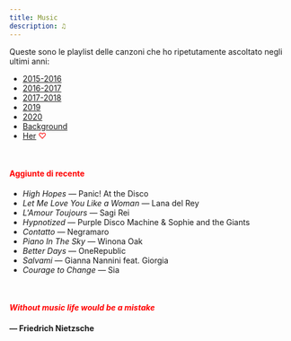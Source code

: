 ```yaml
---
title: Music
description: ♫
---
```

Queste sono le playlist delle canzoni che ho ripetutamente ascoltato negli ultimi anni:

* [2015-2016](https://music.apple.com/it/playlist/my-2015-2016/pl.b4bf1a93707c44f89aa794dc2888e844)
* [2016-2017](https://music.apple.com/it/playlist/my-2016-2017/pl.u-PDb40o6tJ9qVro)
* [2017-2018](https://music.apple.com/it/playlist/my-2017-2018/pl.u-b3b8RKgC0qaz1d)
* [2019](https://music.apple.com/it/playlist/my-2019/pl.u-b3b8Re4H0qaz1d)
* [2020](https://music.apple.com/it/playlist/my-2020/pl.u-LdbqE1vt5e4m0R?l)
* [Background](https://music.apple.com/it/playlist/background/pl.b05fb95eaae8419b8bc2201594355ee0?l=en)
* [Her](https://music.apple.com/it/playlist/her/pl.u-Ldbqqeqt5e4m0R) <span style="color:red">♡</span>

&nbsp;

#### <span style="color:red">Aggiunte di recente</span>
* _High Hopes_ — Panic! At the Disco
* _Let Me Love You Like a Woman_ — Lana del Rey
* _L'Amour Toujours_ — Sagi Rei
* _Hypnotized_ — Purple Disco Machine & Sophie and the Giants
* _Contatto_ — Negramaro
* _Piano In The Sky_ — Winona Oak
* _Better Days_ — OneRepublic
* _Salvami_ — Gianna Nannini feat. Giorgia
* _Courage to Change_ — Sia

&nbsp;

#### <span style="color:red">_Without music life would be a mistake_</span>

#### — Friedrich Nietzsche
